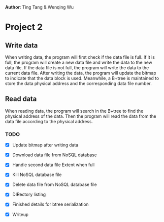 **Author**: Ting Tang & Wenqing Wu

# Project 2

## Write data

When writing data, the program will first check if the data file is full. If it is full, the program will create a new data file and write the data to the new data file. If the data file is not full, the program will write the data to the current data file. After writing the data, the program will update the bitmap to indicate that the data block is used. Meanwhile, a B+tree is maintained to store the data physical address and the corresponding data file number.

## Read data

When reading data, the program will search in the B+tree to find the physical address of the data. Then the program will read the data from the data file according to the physical address.


### TODO

- [x] Update bitmap after writing data
- [x] Download data file from NoSQL database
- [x] Handle second data file Extent when full
- [x] Kill NoSQL database file
- [x] Delete data file from NoSQL database file
- [x] DIRectory listing
- [x] Finished details for btree serialization
- [x] Writeup




